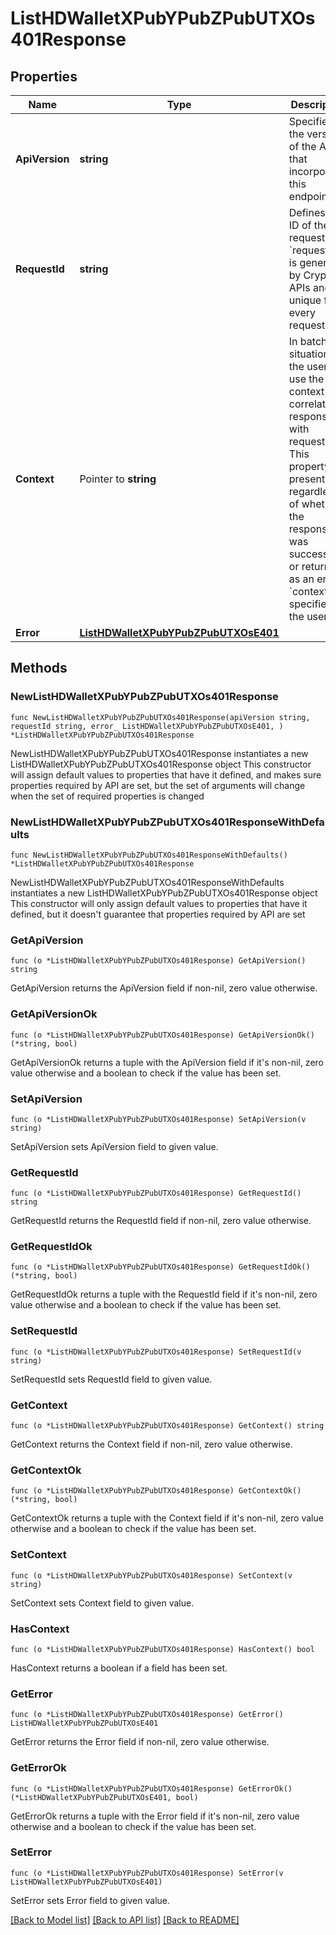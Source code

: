 # ListHDWalletXPubYPubZPubUTXOs401Response

## Properties

Name | Type | Description | Notes
------------ | ------------- | ------------- | -------------
**ApiVersion** | **string** | Specifies the version of the API that incorporates this endpoint. | 
**RequestId** | **string** | Defines the ID of the request. The &#x60;requestId&#x60; is generated by Crypto APIs and it&#39;s unique for every request. | 
**Context** | Pointer to **string** | In batch situations the user can use the context to correlate responses with requests. This property is present regardless of whether the response was successful or returned as an error. &#x60;context&#x60; is specified by the user. | [optional] 
**Error** | [**ListHDWalletXPubYPubZPubUTXOsE401**](ListHDWalletXPubYPubZPubUTXOsE401.md) |  | 

## Methods

### NewListHDWalletXPubYPubZPubUTXOs401Response

`func NewListHDWalletXPubYPubZPubUTXOs401Response(apiVersion string, requestId string, error_ ListHDWalletXPubYPubZPubUTXOsE401, ) *ListHDWalletXPubYPubZPubUTXOs401Response`

NewListHDWalletXPubYPubZPubUTXOs401Response instantiates a new ListHDWalletXPubYPubZPubUTXOs401Response object
This constructor will assign default values to properties that have it defined,
and makes sure properties required by API are set, but the set of arguments
will change when the set of required properties is changed

### NewListHDWalletXPubYPubZPubUTXOs401ResponseWithDefaults

`func NewListHDWalletXPubYPubZPubUTXOs401ResponseWithDefaults() *ListHDWalletXPubYPubZPubUTXOs401Response`

NewListHDWalletXPubYPubZPubUTXOs401ResponseWithDefaults instantiates a new ListHDWalletXPubYPubZPubUTXOs401Response object
This constructor will only assign default values to properties that have it defined,
but it doesn't guarantee that properties required by API are set

### GetApiVersion

`func (o *ListHDWalletXPubYPubZPubUTXOs401Response) GetApiVersion() string`

GetApiVersion returns the ApiVersion field if non-nil, zero value otherwise.

### GetApiVersionOk

`func (o *ListHDWalletXPubYPubZPubUTXOs401Response) GetApiVersionOk() (*string, bool)`

GetApiVersionOk returns a tuple with the ApiVersion field if it's non-nil, zero value otherwise
and a boolean to check if the value has been set.

### SetApiVersion

`func (o *ListHDWalletXPubYPubZPubUTXOs401Response) SetApiVersion(v string)`

SetApiVersion sets ApiVersion field to given value.


### GetRequestId

`func (o *ListHDWalletXPubYPubZPubUTXOs401Response) GetRequestId() string`

GetRequestId returns the RequestId field if non-nil, zero value otherwise.

### GetRequestIdOk

`func (o *ListHDWalletXPubYPubZPubUTXOs401Response) GetRequestIdOk() (*string, bool)`

GetRequestIdOk returns a tuple with the RequestId field if it's non-nil, zero value otherwise
and a boolean to check if the value has been set.

### SetRequestId

`func (o *ListHDWalletXPubYPubZPubUTXOs401Response) SetRequestId(v string)`

SetRequestId sets RequestId field to given value.


### GetContext

`func (o *ListHDWalletXPubYPubZPubUTXOs401Response) GetContext() string`

GetContext returns the Context field if non-nil, zero value otherwise.

### GetContextOk

`func (o *ListHDWalletXPubYPubZPubUTXOs401Response) GetContextOk() (*string, bool)`

GetContextOk returns a tuple with the Context field if it's non-nil, zero value otherwise
and a boolean to check if the value has been set.

### SetContext

`func (o *ListHDWalletXPubYPubZPubUTXOs401Response) SetContext(v string)`

SetContext sets Context field to given value.

### HasContext

`func (o *ListHDWalletXPubYPubZPubUTXOs401Response) HasContext() bool`

HasContext returns a boolean if a field has been set.

### GetError

`func (o *ListHDWalletXPubYPubZPubUTXOs401Response) GetError() ListHDWalletXPubYPubZPubUTXOsE401`

GetError returns the Error field if non-nil, zero value otherwise.

### GetErrorOk

`func (o *ListHDWalletXPubYPubZPubUTXOs401Response) GetErrorOk() (*ListHDWalletXPubYPubZPubUTXOsE401, bool)`

GetErrorOk returns a tuple with the Error field if it's non-nil, zero value otherwise
and a boolean to check if the value has been set.

### SetError

`func (o *ListHDWalletXPubYPubZPubUTXOs401Response) SetError(v ListHDWalletXPubYPubZPubUTXOsE401)`

SetError sets Error field to given value.



[[Back to Model list]](../README.md#documentation-for-models) [[Back to API list]](../README.md#documentation-for-api-endpoints) [[Back to README]](../README.md)


